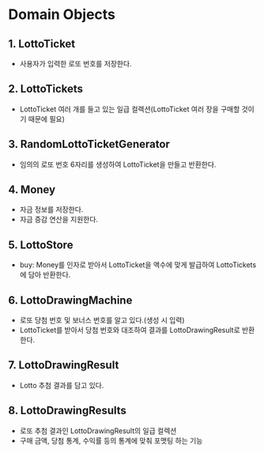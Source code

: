 # Domain Objects

## 1. LottoTicket

- 사용자가 입력한 로또 번호를 저장한다.

## 2. LottoTickets

- LottoTicket 여러 개를 들고 있는 일급 컬렉션(LottoTicket 여러 장을 구매할 것이기 때문에 필요)

## 3. RandomLottoTicketGenerator

- 임의의 로또 번호 6자리를 생성하여 LottoTicket을 만들고 반환한다.

## 4. Money

- 자금 정보를 저장한다.
- 자금 증감 연산을 지원한다.

## 5. LottoStore

- buy: Money를 인자로 받아서 LottoTicket을 액수에 맞게 발급하여 LottoTickets에 담아 반환한다.

## 6. LottoDrawingMachine

- 로또 당첨 번호 및 보너스 번호를 알고 있다.(생성 시 입력)
- LottoTicket를 받아서 당첨 번호와 대조하여 결과를 LottoDrawingResult로 반환한다.

## 7. LottoDrawingResult

- Lotto 추첨 결과를 담고 있다.

## 8. LottoDrawingResults

- 로또 추첨 결과인 LottoDrawingResult의 일급 컬렉션
- 구매 금액, 당첨 통계, 수익률 등의 통계에 맞춰 포맷팅 하는 기능
